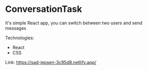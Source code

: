 # ConversationTask

It's simple React app, you can switch between two users and send messages

Technologies:

- React
- CSS

Link: https://sad-jepsen-3c95d8.netlify.app/
